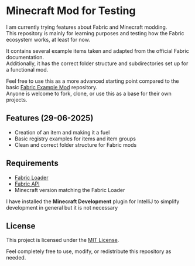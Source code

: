 # Minecraft Mod for Testing

I am currently trying features about Fabric and Minecraft modding.  
This repository is mainly for learning purposes and testing how the Fabric ecosystem works, at least for now.

It contains several example items taken and adapted from the official Fabric documentation.  
Additionally, it has the correct folder structure and subdirectories set up for a functional mod.  

Feel free to use this as a more advanced starting point compared to the basic [Fabric Example Mod](https://github.com/FabricMC/fabric-example-mod) repository.  
Anyone is welcome to fork, clone, or use this as a base for their own projects.

## Features (29-06-2025)

- Creation of an item and making it a fuel
- Basic registry examples for items and item groups
- Clean and correct folder structure for Fabric mods

## Requirements

- [Fabric Loader](https://fabricmc.net/)
- [Fabric API](https://modrinth.com/mod/fabric-api)  
- Minecraft version matching the Fabric Loader

I have installed the **Minecraft Development** plugin for IntelliJ to simplify development in general but it is not necessary

## License

This project is licensed under the [MIT License](LICENSE).

Feel completely free to use, modify, or redistribute this repository as needed.
